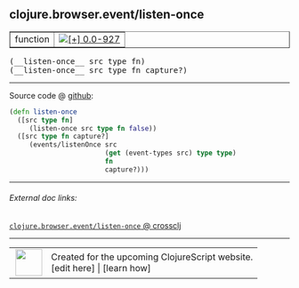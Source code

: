 ## clojure.browser.event/listen-once



 <table border="1">
<tr>
<td>function</td>
<td><a href="https://github.com/cljsinfo/cljs-api-docs/tree/0.0-927"><img valign="middle" alt="[+] 0.0-927" title="Added in 0.0-927" src="https://img.shields.io/badge/+-0.0--927-lightgrey.svg"></a> </td>
</tr>
</table>


 <samp>
(__listen-once__ src type fn)<br>
</samp>
 <samp>
(__listen-once__ src type fn capture?)<br>
</samp>

---







Source code @ [github](https://github.com/clojure/clojurescript/blob/r3119/src/cljs/clojure/browser/event.cljs#L55-L62):

```clj
(defn listen-once
  ([src type fn]
     (listen-once src type fn false))
  ([src type fn capture?]
     (events/listenOnce src
                        (get (event-types src) type type)
                        fn
                        capture?)))
```

<!--
Repo - tag - source tree - lines:

 <pre>
clojurescript @ r3119
└── src
    └── cljs
        └── clojure
            └── browser
                └── <ins>[event.cljs:55-62](https://github.com/clojure/clojurescript/blob/r3119/src/cljs/clojure/browser/event.cljs#L55-L62)</ins>
</pre>

-->

---



###### External doc links:

[`clojure.browser.event/listen-once` @ crossclj](http://crossclj.info/fun/clojure.browser.event.cljs/listen-once.html)<br>

---

 <table>
<tr><td>
<img valign="middle" align="right" width="48px" src="http://i.imgur.com/Hi20huC.png">
</td><td>
Created for the upcoming ClojureScript website.<br>
[edit here] | [learn how]
</td></tr></table>

[edit here]:https://github.com/cljsinfo/cljs-api-docs/blob/master/cljsdoc/clojure.browser.event_listen-once.cljsdoc
[learn how]:https://github.com/cljsinfo/cljs-api-docs/wiki/cljsdoc-files

<!--

This information was too distracting to show to readers, but I'll leave it
commented here since it is helpful to:

- pretty-print the data used to generate this document
- and show how to retrieve that data



The API data for this symbol:

```clj
{:ns "clojure.browser.event",
 :name "listen-once",
 :type "function",
 :signature ["[src type fn]" "[src type fn capture?]"],
 :source {:code "(defn listen-once\n  ([src type fn]\n     (listen-once src type fn false))\n  ([src type fn capture?]\n     (events/listenOnce src\n                        (get (event-types src) type type)\n                        fn\n                        capture?)))",
          :title "Source code",
          :repo "clojurescript",
          :tag "r3119",
          :filename "src/cljs/clojure/browser/event.cljs",
          :lines [55 62]},
 :full-name "clojure.browser.event/listen-once",
 :full-name-encode "clojure.browser.event_listen-once",
 :history [["+" "0.0-927"]]}

```

Retrieve the API data for this symbol:

```clj
;; from Clojure REPL
(require '[clojure.edn :as edn])
(-> (slurp "https://raw.githubusercontent.com/cljsinfo/cljs-api-docs/catalog/cljs-api.edn")
    (edn/read-string)
    (get-in [:symbols "clojure.browser.event/listen-once"]))
```

-->
